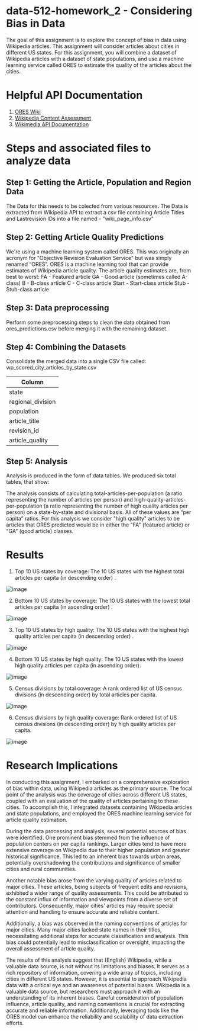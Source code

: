 # data-512-homework_2 - Considering Bias in Data

The goal of this assignment is to explore the concept of bias in data using Wikipedia articles. This assignment will consider articles about cities in different US states. For this assignment, you will combine a dataset of Wikipedia articles with a dataset of state populations, and use a machine learning service called ORES to estimate the quality of the articles about the cities.

# Helpful API Documentation

1) [ORES Wiki](https://www.mediawiki.org/wiki/ORES)
2) [Wikipedia Content Assessment](https://en.wikipedia.org/wiki/Wikipedia:Content_assessment)
3) [Wikimedia API Documentation](https://www.mediawiki.org/wiki/API:Info)

# Steps and associated files to analyze data

<h2> Step 1: Getting the Article, Population and Region Data</h2>

The Data for this needs to be colected from various resources. The Data is extracted from Wikipedia API to extract a csv file containing Article Titles and Lastrevision IDs into a file named - "wiki_page_info.csv"

<h2> Step 2: Getting Article Quality Predictions </h2>

We're using a machine learning system called ORES. This was originally an acronym for "Objective Revision Evaluation Service" but was simply renamed “ORES”. ORES is a machine learning tool that can provide estimates of Wikipedia article quality. The article quality estimates are, from best to worst:
FA - Featured article
GA - Good article (sometimes called A-class)
B - B-class article
C - C-class article
Start - Start-class article
Stub - Stub-class article

<h2> Step 3: Data preprocessing </h2>

Perform some preprocessing steps to clean the data obtained from ores_predictions.csv before merging it with the remaining dataset.

<h2> Step 4: Combining the Datasets </h2>

Consolidate the merged data into a single CSV file called:
wp_scored_city_articles_by_state.csv

| Column  |
| ------------- |
| state  |
| regional_division  |
| population |
| article_title |
| revision_id |
| article_quality |

<h2> Step 5: Analysis </h2>

Analysis is produced in the form of data tables. We produced six total tables, that show:

The analysis consists of calculating total-articles-per-population (a ratio representing the number of articles per person)  and high-quality-articles-per-population (a ratio representing the number of high quality articles per person) on a state-by-state and divisional basis. All of these values are “per capita” ratios.
For this analysis we consider "high quality" articles to be articles that ORES predicted would be in either the "FA" (featured article) or "GA" (good article) classes.


# Results

1) Top 10 US states by coverage: The 10 US states with the highest total articles per capita (in descending order) .
   
![image](https://github.com/aditikharkwal/data-512-homework_2/assets/38849313/058eb4bf-603f-437b-9926-0d2524265102)

2) Bottom 10 US states by coverage: The 10 US states with the lowest total articles per capita (in ascending order) .

![image](https://github.com/aditikharkwal/data-512-homework_2/assets/38849313/7a85d85c-a4bd-4c85-b2af-c9c477403147)

3) Top 10 US states by high quality: The 10 US states with the highest high quality articles per capita (in descending order) .

![image](https://github.com/aditikharkwal/data-512-homework_2/assets/38849313/0d3a11af-b498-4190-b1b1-894e660eb474)

4) Bottom 10 US states by high quality: The 10 US states with the lowest high quality articles per capita (in ascending order).

![image](https://github.com/aditikharkwal/data-512-homework_2/assets/38849313/000c132d-6dd0-4168-a9e2-a41719c4ec9c)

5) Census divisions by total coverage: A rank ordered list of US census divisions (in descending order) by total articles per capita.

![image](https://github.com/aditikharkwal/data-512-homework_2/assets/38849313/576605d7-3521-43d5-80a6-1341fea5d975)

6) Census divisions by high quality coverage: Rank ordered list of US census divisions (in descending order) by high quality articles per capita.

![image](https://github.com/aditikharkwal/data-512-homework_2/assets/38849313/a42f9975-cea1-4644-98b6-125313cbabba)


# Research Implications

In conducting this assignment, I embarked on a comprehensive exploration of bias within data, using Wikipedia articles as the primary source. The focal point of the analysis was the coverage of cities across different US states, coupled with an evaluation of the quality of articles pertaining to these cities. To accomplish this, I integrated datasets containing Wikipedia articles and state populations, and employed the ORES machine learning service for article quality estimation.

During the data processing and analysis, several potential sources of bias were identified. One prominent bias stemmed from the influence of population centers on per capita rankings. Larger cities tend to have more extensive coverage on Wikipedia due to their higher population and greater historical significance. This led to an inherent bias towards urban areas, potentially overshadowing the contributions and significance of smaller cities and rural communities.

Another notable bias arose from the varying quality of articles related to major cities. These articles, being subjects of frequent edits and revisions, exhibited a wider range of quality assessments. This could be attributed to the constant influx of information and viewpoints from a diverse set of contributors. Consequently, major cities' articles may require special attention and handling to ensure accurate and reliable content.

Additionally, a bias was observed in the naming conventions of articles for major cities. Many major cities lacked state names in their titles, necessitating additional steps for accurate classification and analysis. This bias could potentially lead to misclassification or oversight, impacting the overall assessment of article quality.

The results of this analysis suggest that (English) Wikipedia, while a valuable data source, is not without its limitations and biases. It serves as a rich repository of information, covering a wide array of topics, including cities in different US states. However, it is essential to approach Wikipedia data with a critical eye and an awareness of potential biases. Wikipedia is a valuable data source, but researchers must approach it with an understanding of its inherent biases. Careful consideration of population influence, article quality, and naming conventions is crucial for extracting accurate and reliable information. Additionally, leveraging tools like the ORES model can enhance the reliability and scalability of data extraction efforts.


